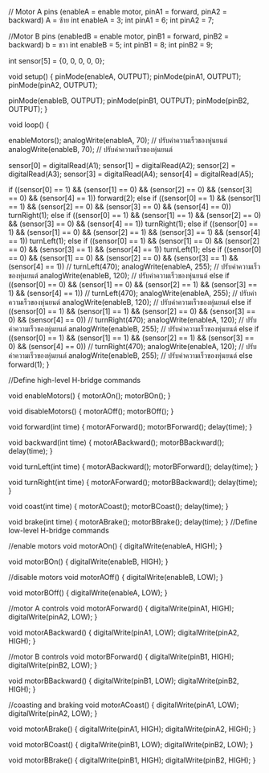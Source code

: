 // Motor A pins (enableA = enable motor, pinA1 = forward, pinA2 = backward) A = ซ้าย
int enableA = 3;
int pinA1 = 6;
int pinA2 = 7;

//Motor B pins (enabledB = enable motor, pinB1 = forward, pinB2 = backward) b = ขวา
int enableB = 5;
int pinB1 = 8;
int pinB2 = 9;

int sensor[5] = {0, 0, 0, 0, 0};

void setup()
{
  pinMode(enableA, OUTPUT);
  pinMode(pinA1, OUTPUT);
  pinMode(pinA2, OUTPUT);

  pinMode(enableB, OUTPUT);
  pinMode(pinB1, OUTPUT);
  pinMode(pinB2, OUTPUT);
}

void loop()
{

  enableMotors();
  analogWrite(enableA, 70);  // ปรับค่าความเร็วของหุ่นยนต์
  analogWrite(enableB, 70);  // ปรับค่าความเร็วของหุ่นยนต์

  sensor[0] = digitalRead(A1);
  sensor[1] = digitalRead(A2);
  sensor[2] = digitalRead(A3);
  sensor[3] = digitalRead(A4);
  sensor[4] = digitalRead(A5);

  if ((sensor[0] == 1) && (sensor[1] == 0) && (sensor[2] == 0) && (sensor[3] == 0) && (sensor[4] == 1))
    forward(2);
  else if ((sensor[0] == 1) && (sensor[1] == 1) && (sensor[2] == 0) && (sensor[3] == 0) && (sensor[4] == 0))
    turnRight(1);
  else if ((sensor[0] == 1) && (sensor[1] == 1) && (sensor[2] == 0) && (sensor[3] == 0) && (sensor[4] == 1))
    turnRight(1);
  else if ((sensor[0] == 1) && (sensor[1] == 0) && (sensor[2] == 1) && (sensor[3] == 1) && (sensor[4] == 1))
    turnLeft(1);
  else if ((sensor[0] == 1) && (sensor[1] == 0) && (sensor[2] == 0) && (sensor[3] == 1) && (sensor[4] == 1))
    turnLeft(1);
  else if ((sensor[0] == 0) && (sensor[1] == 0) && (sensor[2] == 0) && (sensor[3] == 1) && (sensor[4] == 1))  //
    turnLeft(470);
      analogWrite(enableA, 255);  // ปรับค่าความเร็วของหุ่นยนต์
      analogWrite(enableB, 120);  // ปรับค่าความเร็วของหุ่นยนต์
  else if ((sensor[0] == 0) && (sensor[1] == 0) && (sensor[2] == 1) && (sensor[3] == 1) && (sensor[4] == 1))  //
    turnLeft(470);
      analogWrite(enableA, 255);  // ปรับค่าความเร็วของหุ่นยนต์
      analogWrite(enableB, 120);  // ปรับค่าความเร็วของหุ่นยนต์
  else if ((sensor[0] == 1) && (sensor[1] == 1) && (sensor[2] == 0) && (sensor[3] == 0) && (sensor[4] == 0))  //
    turnRight(470);
      analogWrite(enableA, 120);  // ปรับค่าความเร็วของหุ่นยนต์
      analogWrite(enableB, 255);  // ปรับค่าความเร็วของหุ่นยนต์
  else if ((sensor[0] == 1) && (sensor[1] == 1) && (sensor[2] == 1) && (sensor[3] == 0) && (sensor[4] == 0))  // 
    turnRight(470);
     analogWrite(enableA, 120);  // ปรับค่าความเร็วของหุ่นยนต์
     analogWrite(enableB, 255);  // ปรับค่าความเร็วของหุ่นยนต์
  else
    forward(1);
}

//Define high-level H-bridge commands

void enableMotors()
{
  motorAOn();
  motorBOn();
}

void disableMotors()
{
  motorAOff();
  motorBOff();
}

void forward(int time)
{
  motorAForward();
  motorBForward();
  delay(time);
}

void backward(int time)
{
  motorABackward();
  motorBBackward();
  delay(time);
}

void turnLeft(int time)
{
  motorABackward();
  motorBForward();
  delay(time);
}

void turnRight(int time)
{
  motorAForward();
  motorBBackward();
  delay(time);
}

void coast(int time)
{
  motorACoast();
  motorBCoast();
  delay(time);
}

void brake(int time)
{
  motorABrake();
  motorBBrake();
  delay(time);
}
//Define low-level H-bridge commands

//enable motors
void motorAOn()
{
  digitalWrite(enableA, HIGH);
}

void motorBOn()
{
  digitalWrite(enableB, HIGH);
}

//disable motors
void motorAOff()
{
  digitalWrite(enableB, LOW);
}

void motorBOff()
{
  digitalWrite(enableA, LOW);
}

//motor A controls
void motorAForward()
{
  digitalWrite(pinA1, HIGH);
  digitalWrite(pinA2, LOW);
}

void motorABackward()
{
  digitalWrite(pinA1, LOW);
  digitalWrite(pinA2, HIGH);
}

//motor B controls
void motorBForward()
{
  digitalWrite(pinB1, HIGH);
  digitalWrite(pinB2, LOW);
}

void motorBBackward()
{
  digitalWrite(pinB1, LOW);
  digitalWrite(pinB2, HIGH);
}

//coasting and braking
void motorACoast()
{
  digitalWrite(pinA1, LOW);
  digitalWrite(pinA2, LOW);
}

void motorABrake()
{
  digitalWrite(pinA1, HIGH);
  digitalWrite(pinA2, HIGH);
}

void motorBCoast()
{
  digitalWrite(pinB1, LOW);
  digitalWrite(pinB2, LOW);
}

void motorBBrake()
{
  digitalWrite(pinB1, HIGH);
  digitalWrite(pinB2, HIGH);
}

